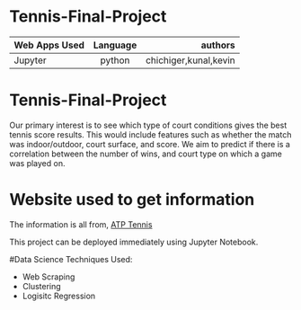 # Tennis-Final-Project
| Web Apps Used | Language      | authors|
| ------------- |:-------------:| -----: |
| Jupyter       | python        | chichiger,kunal,kevin |

# Tennis-Final-Project
Our primary interest is to see which type of court conditions gives the best tennis score results. This would include features such as whether the match was indoor/outdoor, 
court surface, and score. We aim to predict if there is a correlation between the number of wins, and court type on which a game was played on.  
# Website used to get information
The information is all from, [ATP Tennis](http://www.atpworldtour.com/en/scores/results-archive)

This project can be deployed immediately using Jupyter Notebook. 

#Data Science Techniques Used:
* Web Scraping 
* Clustering
* Logisitc Regression